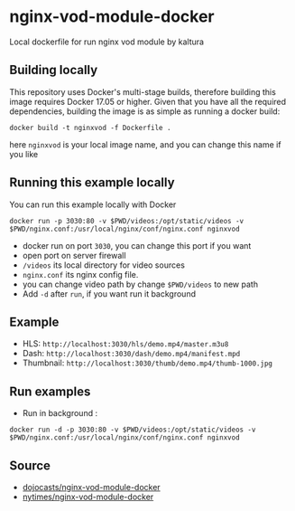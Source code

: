 # nginx-vod-module-docker
Local dockerfile for run nginx vod module by kaltura

## Building locally
This repository uses Docker's multi-stage builds, therefore building this image
requires Docker 17.05 or higher. Given that you have all the required
dependencies, building the image is as simple as running a docker build:

```
docker build -t nginxvod -f Dockerfile .
```

here `nginxvod` is your local image name, and you can change this name if you like

## Running this example locally
You can run this example locally with Docker
```
docker run -p 3030:80 -v $PWD/videos:/opt/static/videos -v $PWD/nginx.conf:/usr/local/nginx/conf/nginx.conf nginxvod
```

* docker run on port `3030`, you can change this port if you want
* open port on server firewall
* `/videos` its local directory for video sources 
* `nginx.conf` its nginx config file.
* you can change video path by change `$PWD/videos` to new path
* Add `-d` after `run`, if you want run it background


## Example

* HLS: `http://localhost:3030/hls/demo.mp4/master.m3u8`
* Dash: `http://localhost:3030/dash/demo.mp4/manifest.mpd`
* Thumbnail: `http://localhost:3030/thumb/demo.mp4/thumb-1000.jpg`


## Run examples

* Run in background :

```
docker run -d -p 3030:80 -v $PWD/videos:/opt/static/videos -v $PWD/nginx.conf:/usr/local/nginx/conf/nginx.conf nginxvod
```

## Source

* [dojocasts/nginx-vod-module-docker](https://gitlab.com/dojocasts/nginx-vod-module-docker)
* [nytimes/nginx-vod-module-docker](https://github.com/nytimes/nginx-vod-module-docker)